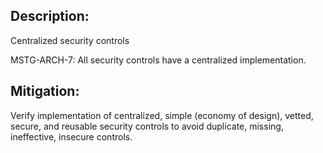 ## Description:

Centralized security controls

MSTG-ARCH-7: All security controls have a centralized implementation.


## Mitigation:

Verify implementation of centralized, simple (economy of design), vetted, secure, and reusable security controls to avoid duplicate, missing, ineffective, insecure controls.